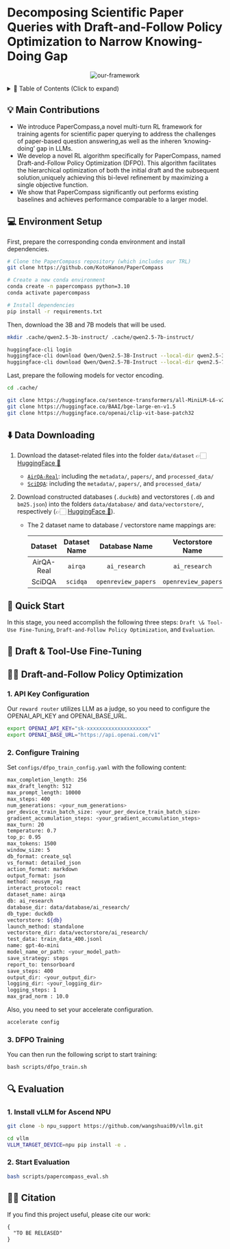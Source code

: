 # Decomposing Scientific Paper Queries with Draft-and-Follow Policy Optimization to Narrow Knowing-Doing Gap

<p align="center">
  <img src="assets/PaperCompass.png" alt="our-framework">
</p>

<details>
  <summary> 💫 Table of Contents (Click to expand)</summary>

- [💡 Main Contributions](#-main-contributions)
- [💻 Environment Setup](#-environment-setup)
- [⬇️ Data Downloading](#-data-downloading)
- [🏃 Quick Start](#-quick-start)
  - [📄 Draft & Tool-Use Fine-Tuning]()
  - [💪🏼 Draft-and-Follow Policy Optimization]()
  - [🔍️ Evaluation]()
- [✍🏻 Citation](#-citation)

</details>

## 💡 Main Contributions
- We introduce PaperCompass,a novel multi-turn RL framework for  training agents for scientific paper querying to address the challenges of paper-based question answering,as well as the inheren ‘knowing-doing’ gap in LLMs.
- We develop a novel RL algorithm specifically for PaperCompass, named Draft-and-Follow Policy Optimization (DFPO). This algorithm facilitates the hierarchical optimization of both the initial draft and the subsequent solution,uniquely achieving this bi-level refinement by maximizing a single objective function.
- We show that PaperCompass significantly out performs existing baselines and achieves performance comparable to a larger model.

## 💻 Environment Setup
First, prepare the corresponding conda environment and install dependencies.
```bash
# Clone the PaperCompass repository (which includes our TRL)
git clone https://github.com/KotoHanon/PaperCompass

# Create a new conda environment
conda create -n papercompass python=3.10
conda activate papercompass

# Install dependencies
pip install -r requirements.txt
```

Then, download the 3B and 7B models that will be used.

```bash
mkdir .cache/qwen2.5-3b-instruct/ .cache/qwen2.5-7b-instruct/

huggingface-cli login
huggingface-cli download Qwen/Qwen2.5-3B-Instruct --local-dir qwen2.5-3b-instruct
huggingface-cli download Qwen/Qwen2.5-7B-Instruct --local-dir qwen2.5-7b-instruct
```

Last, prepare the following models for vector encoding.

```bash
cd .cache/

git clone https://huggingface.co/sentence-transformers/all-MiniLM-L6-v2
git clone https://huggingface.co/BAAI/bge-large-en-v1.5
git clone https://huggingface.co/openai/clip-vit-base-patch32
```


## ⬇️ Data Downloading
1. Download the dataset-related files into the folder `data/dataset` 👉🏻 [HuggingFace 🔗](https://huggingface.co/datasets/OpenDFM/AirQA-Real)
    - [`AirQA-Real`](https://github.com/OpenDFM/NeuSym-RAG): including the `metadata/`, `papers/`, and `processed_data/`
    - [`SciDQA`](https://github.com/yale-nlp/SciDQA): including the `metadata/`, `papers/`, and `processed_data/`

2. Download constructed databases (`.duckdb`) and vectorstores (`.db` and `bm25.json`) into the folders `data/database/` and `data/vectorstore/`, respectively (👉🏻 [HuggingFace 🔗](https://huggingface.co/datasets/OpenDFM/AirQA-Real)). 
    - The 2 dataset name to database / vectorstore name mappings are:

      | Dataset    | Dataset Name  | Database Name       | Vectorstore Name    |
      |:----------:|:-------------:|:-------------------:|:-------------------:|
      | AirQA-Real | `airqa`       | `ai_research`       | `ai_research`       |
      | SciDQA     | `scidqa`      | `openreview_papers` | `openreview_papers` |


## 🏃 Quick Start
In this stage, you need accomplish the following three steps: `Draft \& Tool-Use Fine-Tuning`, `Draft-and-Follow Policy Optimization`, and `Evaluation`.

## 📄 Draft & Tool-Use Fine-Tuning

## 💪🏼 Draft-and-Follow Policy Optimization

### 1. API Key Configuration
Our `reward router` utilizes LLM as a judge, so you need to configure the OPENAI_API_KEY and OPENAI_BASE_URL.
```bash
export OPENAI_API_KEY="sk-xxxxxxxxxxxxxxxxxxxx"
export OPENAI_BASE_URL="https://api.openai.com/v1"
```

### 2. Configure Training
Set `configs/dfpo_train_config.yaml` with the following content:
```bash
max_completion_length: 256
max_draft_length: 512
max_prompt_length: 10000
max_steps: 400
num_generations: <your_num_generations>
per_device_train_batch_size: <your_per_device_train_batch_size>
gradient_accumulation_steps: <your_gradient_accumulation_steps>
max_turn: 20
temperature: 0.7
top_p: 0.95
max_tokens: 1500
window_size: 5
db_format: create_sql
vs_format: detailed_json
action_format: markdown
output_format: json
method: neusym_rag
interact_protocol: react
dataset_name: airqa
db: ai_research
database_dir: data/database/ai_research/
db_type: duckdb
vectorstore: ${db}
launch_method: standalone
vectorstore_dir: data/vectorstore/ai_research/
test_data: train_data_400.jsonl
name: gpt-4o-mini
model_name_or_path: <your_model_path>
save_strategy: steps
report_to: tensorboard
save_steps: 400
output_dir: <your_output_dir>
logging_dir: <your_logging_dir>
logging_steps: 1
max_grad_norm : 10.0
```

Also, you need to set your accelerate configuration.
```bash
accelerate config
```

### 3. DFPO Training
You can then run the following script to start training:
```
bash scripts/dfpo_train.sh
```

## 🔍️ Evaluation
### 1. Install vLLM for Ascend NPU
```bash
git clone -b npu_support https://github.com/wangshuai09/vllm.git

cd vllm
VLLM_TARGET_DEVICE=npu pip install -e .
```

### 2. Start Evaluation
```bash
bash scripts/papercompass_eval.sh
```


## ✍🏻 Citation

If you find this project useful, please cite our work:
```txt
{
  "TO BE RELEASED"
}
```
